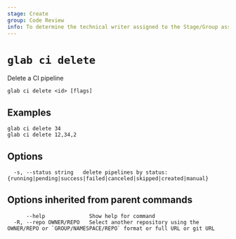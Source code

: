 ```yaml
---
stage: Create
group: Code Review
info: To determine the technical writer assigned to the Stage/Group associated with this page, see https://about.gitlab.com/handbook/product/ux/technical-writing/#assignments
---
```


<!--
This documentation is auto generated by a script.
Please do not edit this file directly, check cmd/gen-docs/docs.go.
-->

# `glab ci delete`

Delete a CI pipeline

```plaintext
glab ci delete <id> [flags]
```

## Examples

```plaintext
glab ci delete 34
glab ci delete 12,34,2

```

## Options

```plaintext
  -s, --status string   delete pipelines by status: {running|pending|success|failed|canceled|skipped|created|manual}
```

## Options inherited from parent commands

```plaintext
      --help              Show help for command
  -R, --repo OWNER/REPO   Select another repository using the OWNER/REPO or `GROUP/NAMESPACE/REPO` format or full URL or git URL
```
